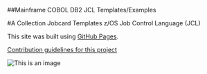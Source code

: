 ##Mainframe COBOL DB2 JCL Templates/Examples


#A Collection Jobcard Templates z/OS Job Control Language (JCL)


This site was built using [GitHub Pages](https://pages.github.com/).

[Contribution guidelines for this project](docs/CONTRIBUTING.md)

![This is an image](https://myoctocat.com/assets/images/base-octocat.svg)
